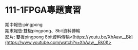 # 111-1FPGA專題實習   
期中報告:pingpong   
期末報告:雙板pingpong、8bit資料傳輸  
影片:
雙板pingpong 
8bit資料傳輸<[https://youtu.be/XhAaw__Bk](https://www.youtube.com/watch?v=XhAaw__Bk0I)>
